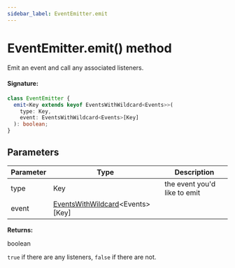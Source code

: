 ```yaml
---
sidebar_label: EventEmitter.emit
---
```


# EventEmitter.emit() method

Emit an event and call any associated listeners.

#### Signature:

```typescript
class EventEmitter {
  emit<Key extends keyof EventsWithWildcard<Events>>(
    type: Key,
    event: EventsWithWildcard<Events>[Key]
  ): boolean;
}
```

## Parameters

| Parameter | Type                                                                         | Description                  |
| --------- | ---------------------------------------------------------------------------- | ---------------------------- |
| type      | Key                                                                          | the event you'd like to emit |
| event     | [EventsWithWildcard](./puppeteer.eventswithwildcard.md)&lt;Events&gt;\[Key\] |                              |

**Returns:**

boolean

`true` if there are any listeners, `false` if there are not.
